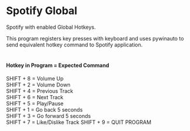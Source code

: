 # Spotify Global
Spotify with enabled Global Hotkeys.

This program registers key presses with keyboard and uses pywinauto to send equivalent hotkey command to Spotify application.
#
#### Hotkey in Program = Expected Command
SHIFT + 8         = Volume Up      
SHIFT + 2         = Volume Down    
SHIFT + 4         = Previous Track      
SHIFT + 6         = Next Track       
SHIFT + 5         = Play/Pause        
SHIFT + 1         = Go back 5 seconds       
SHIFT + 3         = Go forward 5 seconds     
SHIFT + 7         = Like/Dislike Track
SHIFT + 9         = QUIT PROGRAM
